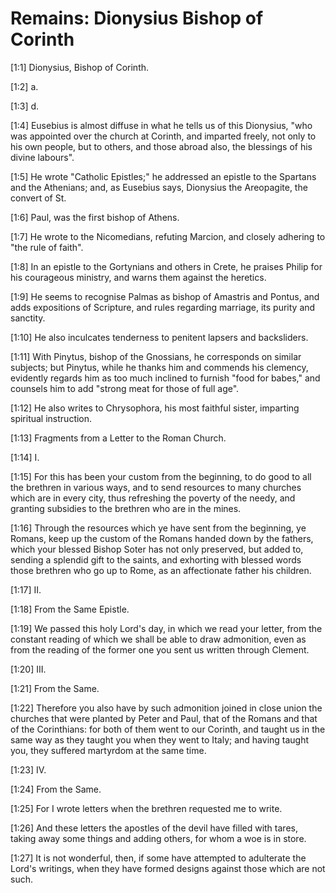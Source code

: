 # Remains: Dionysius Bishop of Corinth

[1:1] Dionysius, Bishop of Corinth.

[1:2] a.

[1:3] d.

[1:4] Eusebius is almost diffuse in what he tells us of this Dionysius, "who was appointed over the church at Corinth, and imparted freely, not only to his own people, but to others, and those abroad also, the blessings of his divine labours".

[1:5] He wrote "Catholic Epistles;" he addressed an epistle to the Spartans and the Athenians; and, as Eusebius says, Dionysius the Areopagite, the convert of St.

[1:6] Paul, was the first bishop of Athens.

[1:7] He wrote to the Nicomedians, refuting Marcion, and closely adhering to "the rule of faith".

[1:8] In an epistle to the Gortynians and others in Crete, he praises Philip for his courageous ministry, and warns them against the heretics.

[1:9] He seems to recognise Palmas as bishop of Amastris and Pontus, and adds expositions of Scripture, and rules regarding marriage, its purity and sanctity.

[1:10] He also inculcates tenderness to penitent lapsers and backsliders.

[1:11] With Pinytus, bishop of the Gnossians, he corresponds on similar subjects; but Pinytus, while he thanks him and commends his clemency, evidently regards him as too much inclined to furnish "food for babes," and counsels him to add "strong meat for those of full age".

[1:12] He also writes to Chrysophora, his most faithful sister, imparting spiritual instruction.

[1:13] Fragments from a Letter to the Roman Church.

[1:14] I.

[1:15] For this has been your custom from the beginning, to do good to all the brethren in various ways, and to send resources to many churches which are in every city, thus refreshing the poverty of the needy, and granting subsidies to the brethren who are in the mines.

[1:16] Through the resources which ye have sent from the beginning, ye Romans, keep up the custom of the Romans handed down by the fathers, which your blessed Bishop Soter has not only preserved, but added to, sending a splendid gift to the saints, and exhorting with blessed words those brethren who go up to Rome, as an affectionate father his children.

[1:17] II.

[1:18] From the Same Epistle.

[1:19] We passed this holy Lord's day, in which we read your letter, from the constant reading of which we shall be able to draw admonition, even as from the reading of the former one you sent us written through Clement.

[1:20] III.

[1:21] From the Same.

[1:22] Therefore you also have by such admonition joined in close union the churches that were planted by Peter and Paul, that of the Romans and that of the Corinthians:  for both of them went to our Corinth, and taught us in the same way as they taught you when they went to Italy; and having taught you, they suffered martyrdom at the same time.

[1:23] IV.

[1:24] From the Same.

[1:25] For I wrote letters when the brethren requested me to write.

[1:26] And these letters the apostles of the devil have filled with tares, taking away some things and adding others, for whom a woe is in store.

[1:27] It is not wonderful, then, if some have attempted to adulterate the Lord's writings, when they have formed designs against those which are not such.

